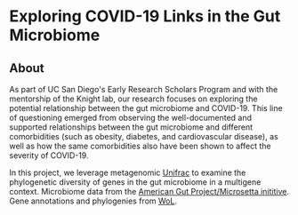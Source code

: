 # Exploring COVID-19 Links in the Gut Microbiome
## About
As part of UC San Diego's Early Research Scholars Program and with the mentorship of the Knight lab, our research focuses on exploring the potential relationship between the gut microbiome and COVID-19. This line of questioning emerged from observing the well-documented and supported relationships between the gut microbiome and different comorbidities (such as obesity, diabetes, and cardiovascular disease), as well as how the same comorbidities also have been shown to affect the severity of COVID-19.

In this project, we leverage metagenomic [Unifrac](https://doi.org/10.1186/1471-2105-7-371) to examine the phylogenetic diversity of genes in the gut microbiome in a multigene context. Microbiome data from the [American Gut Project/Microsetta inititive](https://microsetta.ucsd.edu/). Gene annotations and phylogenies from [WoL](https://biocore.github.io/wol/). 


